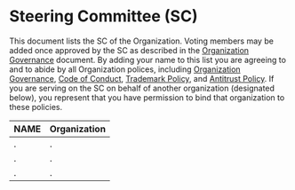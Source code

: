 # Steering Committee (SC)

This document lists the SC of the Organization. Voting members may be added once approved by the SC as described in the [Organization Governance](https://github.com/fairlearn/governance/ORG-GOVERNANCE.md) document. By adding your name to this list you are agreeing to and to abide by all Organization polices, including
[Organization Governance](https://github.com/fairlearn/governance/ORG-GOVERNANCE.md),
[Code of Conduct](https://github.com/fairlearn/governance/code-of-conduct.md),
[Trademark Policy](https://github.com/fairlearn/governance/trademarks.md), and
[Antitrust Policy](https://github.com/fairlearn/governance/antitrust-policy.md). If you are serving on the SC on behalf of another organization (designated below), you represent that you have permission to bind that organization to these policies.

| **NAME** | **Organization** |
| --- | --- |
| . | . |
| . | . |
| . | . |
